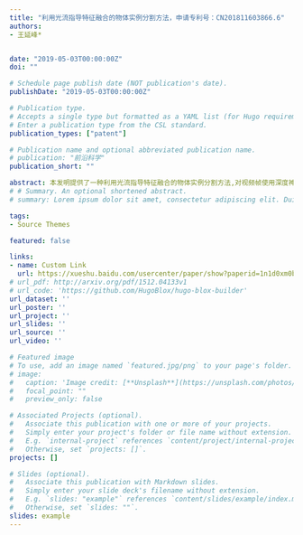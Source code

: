 ```yaml
---
title: "利用光流指导特征融合的物体实例分割方法，申请专利号：CN201811603866.6" 
authors:
- 王延峰*


date: "2019-05-03T00:00:00Z"
doi: ""

# Schedule page publish date (NOT publication's date).
publishDate: "2019-05-03T00:00:00Z"

# Publication type.
# Accepts a single type but formatted as a YAML list (for Hugo requirements).
# Enter a publication type from the CSL standard.
publication_types: ["patent"]

# Publication name and optional abbreviated publication name.
# publication: "前沿科学"
publication_short: ""

abstract: 本发明提供了一种利用光流指导特征融合的物体实例分割方法,对视频帧使用深度神经网络进行光流动作信息提取和特征提取,利用光流携带的动作信息对特征进行融合,对速度精度进行权衡应用.在融合之后,通过后续网络生成类别信息,定位框,分割掩膜信息,进行比对定位框实现追踪.在实际应用中无需先验信息和人工标注,能够对追踪目标进行特定分割淹没标注追踪,分割级别提供了追踪目标更多的信息,最终通过视频中的实例分割技术能够有效解决视频中的物品追踪和定位问题.
# # Summary. An optional shortened abstract.
# summary: Lorem ipsum dolor sit amet, consectetur adipiscing elit. Duis posuere tellus ac convallis placerat. Proin tincidunt magna sed ex sollicitudin condimentum.

tags:
- Source Themes

featured: false

links:
- name: Custom Link
  url: https://xueshu.baidu.com/usercenter/paper/show?paperid=1n1d0xm0bh610tj05d4a0vc0hx134296&site=xueshu_se&hitarticle=1
# url_pdf: http://arxiv.org/pdf/1512.04133v1
# url_code: 'https://github.com/HugoBlox/hugo-blox-builder'
url_dataset: ''
url_poster: ''
url_project: ''
url_slides: ''
url_source: ''
url_video: ''

# Featured image
# To use, add an image named `featured.jpg/png` to your page's folder. 
# image:
#   caption: 'Image credit: [**Unsplash**](https://unsplash.com/photos/s9CC2SKySJM)'
#   focal_point: ""
#   preview_only: false

# Associated Projects (optional).
#   Associate this publication with one or more of your projects.
#   Simply enter your project's folder or file name without extension.
#   E.g. `internal-project` references `content/project/internal-project/index.md`.
#   Otherwise, set `projects: []`.
projects: []

# Slides (optional).
#   Associate this publication with Markdown slides.
#   Simply enter your slide deck's filename without extension.
#   E.g. `slides: "example"` references `content/slides/example/index.md`.
#   Otherwise, set `slides: ""`.
slides: example
---
```

